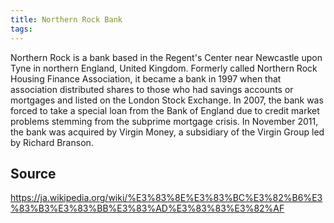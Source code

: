 ```yaml
---
title: Northern Rock Bank
tags: 
---
```


Northern Rock is a bank based in the Regent's Center near Newcastle upon Tyne in northern England, United Kingdom. Formerly called Northern Rock Housing Finance Association, it became a bank in 1997 when that association distributed shares to those who had savings accounts or mortgages and listed on the London Stock Exchange. In 2007, the bank was forced to take a special loan from the Bank of England due to credit market problems stemming from the subprime mortgage crisis. In November 2011, the bank was acquired by Virgin Money, a subsidiary of the Virgin Group led by Richard Branson.

## Source
https://ja.wikipedia.org/wiki/%E3%83%8E%E3%83%BC%E3%82%B6%E3%83%B3%E3%83%BB%E3%83%AD%E3%83%83%E3%82%AF